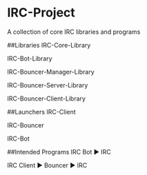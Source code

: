 # IRC-Project
A collection of core IRC libraries and programs

##Libraries
IRC-Core-Library

IRC-Bot-Library

IRC-Bouncer-Manager-Library

IRC-Bouncer-Server-Library

IRC-Bouncer-Client-Library

##Launchers
IRC-Client

IRC-Bouncer

IRC-Bot

##Intended Programs
IRC Bot ► IRC

IRC Client ► Bouncer ► IRC